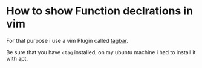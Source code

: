 # How to show Function declrations in vim

For that purpose i use a vim Plugin called [tagbar](https://github.com/majutsushi/tagbar).

Be sure that you have `ctag` installed, on my ubuntu machine i had to install it with apt.

